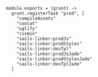     module.exports = (grunt) ->
      grunt.registerTask "prod", [
        "compileAssets"
        "concat"
        "uglify"
        "cssmin"
        "sails-linker:prodJs"
        "sails-linker:prodStyles"
        "sails-linker:devTpl"
        "sails-linker:prodJsJade"
        "sails-linker:prodStylesJade"
        "sails-linker:devTplJade"
      ]
